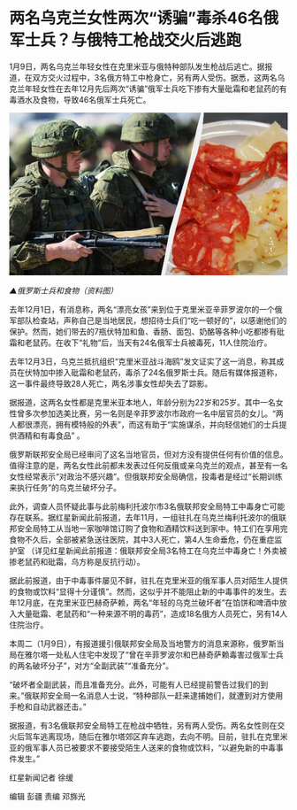 # 两名乌克兰女性两次“诱骗”毒杀46名俄军士兵？与俄特工枪战交火后逃跑

1月9日，两名乌克兰年轻女性在克里米亚与俄特种部队发生枪战后逃亡。据报道，在双方交火过程中，3名俄方特工中枪身亡，另有两人受伤。据悉，这两名乌克兰年轻女性在去年12月先后两次“诱骗”俄军士兵吃下掺有大量砒霜和老鼠药的有毒酒水及食物，导致46名俄军士兵死亡。

![e78164463926005a4f01e5c1572a343b.jpg](https://raw.githubusercontent.com/qqhsx/qqnews_image/main/2024/01/14/两名乌克兰女性两次“诱骗”毒杀46名俄军士兵？与俄特工枪战交火后逃跑/e78164463926005a4f01e5c1572a343b.jpg)

_▲俄罗斯士兵和食物（资料图）_

去年12月1日，有消息称，两名“漂亮女孩”来到位于克里米亚辛菲罗波尔的一个俄军部队检查站，声称自己是当地居民，想招待士兵们“吃一顿好的”，以感谢他们的保护。然而，她们带去的7瓶伏特加和鱼、香肠、面包、奶酪等各种小吃都掺有砒霜和老鼠药。在收下“礼物”后，当天有24名俄军士兵被毒死，11人住院治疗。

去年12月3日，乌克兰抵抗组织“克里米亚战斗海鸥”发文证实了这一消息，称其成员在伏特加中掺入砒霜和老鼠药，毒杀了24名俄罗斯士兵。随后有媒体报道称，这一事件最终导致28人死亡，两名涉事女性却失去了踪影。

据报道，这两名女性都是克里米亚本地人，年龄分别为22岁和25岁。其中一名女性曾多次参加选美比赛，另一名则是辛菲罗波尔市政府一名中层官员的女儿。“两人都很漂亮，拥有模特般的外表”，而这有助于“实施谋杀，并向轻信她们的士兵提供酒精和有毒食品”
。

俄罗斯联邦安全局已经审问了这名当地官员，但对方没有提供任何有价值的信息。值得注意的是，两名女性此前都未发表过任何反俄或亲乌克兰的观点，甚至有一名女性经常表示“对政治不感兴趣”。但俄联邦安全局确信，投毒者是经过“长期训练来执行任务”的乌克兰破坏分子。

此外，调查人员怀疑此事与此前梅利托波尔市3名俄联邦安全局特工中毒身亡可能存在联系。据红星新闻此前报道，去年11月，一组驻扎在乌克兰梅利托波尔的俄联邦安全局特工从当地一家咖啡馆订购了食物和酒精饮料送到家中。特工们在享用完食物不久后，全部被紧急送往医院，其中3人死亡，第4人生命垂危，仍在重症监护室
（详见红星新闻此前报道：俄联邦安全局3名特工在乌克兰中毒身亡！外卖被掺老鼠药和砒霜，乌方称是反抗行动）。

据此前报道，由于中毒事件屡见不鲜，驻扎在克里米亚的俄军事人员对陌生人提供的食物或饮料“显得十分谨慎”。然而，这似乎并不能阻止新的中毒事件的发生。去年12月底，在克里米亚巴赫奇萨赖，两名“年轻的乌克兰破坏者”在馅饼和啤酒中放入大量砒霜、老鼠药和“一种来源不明的毒药”，造成18名俄方人员死亡，另有14人住院治疗。

本周二（1月9日），有报道援引俄联邦安全局及当地警方的消息来源称，俄罗斯当局在雅尔塔一处私人住宅中发现了“曾在辛菲罗波尔和巴赫奇萨赖毒害过俄军士兵的两名破坏分子”，对方“全副武装”“准备充分”。

“破坏者全副武装，而且准备充分。此外，可能有人已经提前警告过我们的到来。”俄联邦安全局一名消息人士说，“特种部队一赶来逮捕她们，就遭到对方使用手枪和自动武器还击。”

据报道，有3名俄联邦安全局特工在枪战中牺牲，另有两人受伤。两名女性则在交火后驾车逃离现场，随后在雅尔塔郊区弃车逃跑，去向不明。目前，驻扎在克里米亚的俄军事人员已被要求不要接受陌生人送来的食物或饮料，“以避免新的中毒事件发生。”

红星新闻记者 徐缓

编辑 彭疆 责编 邓旆光

